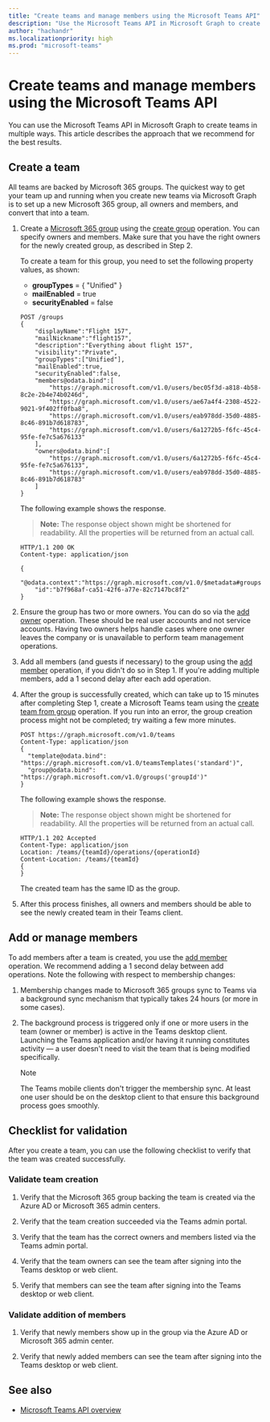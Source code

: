 ```yaml
---
title: "Create teams and manage members using the Microsoft Teams API"
description: "Use the Microsoft Teams API in Microsoft Graph to create teams in multiple ways, add and manage members, and validate your results."
author: "hachandr"
ms.localizationpriority: high
ms.prod: "microsoft-teams"
---
```


# Create teams and manage members using the Microsoft Teams API

You can use the Microsoft Teams API in Microsoft Graph to create teams in multiple ways. This article describes the approach that we recommend for the best results.


## Create a team

All teams are backed by Microsoft 365 groups. The quickest way to get your team up and running when you create new teams via Microsoft Graph is to set up a new Microsoft 365 group, all owners and members, and convert that into a team.

1. Create a [Microsoft 365 group](https://support.office.com/article/learn-about-office-365-groups-b565caa1-5c40-40ef-9915-60fdb2d97fa2) using the [create group](/graph/api/group-post-groups) operation. You can specify owners and members. Make sure that you have the right owners for the newly created group, as described in Step 2.

    To create a team for this group, you need to set the following property values, as shown:

    - **groupTypes** = { "Unified" } 
    - **mailEnabled** = true
    - **securityEnabled** = false

    ```http
    POST /groups
    {
        "displayName":"Flight 157",
        "mailNickname":"flight157",
        "description":"Everything about flight 157",
        "visibility":"Private",
        "groupTypes":["Unified"],
        "mailEnabled":true,
        "securityEnabled":false,
        "members@odata.bind":[
            "https://graph.microsoft.com/v1.0/users/bec05f3d-a818-4b58-8c2e-2b4e74b0246d",
            "https://graph.microsoft.com/v1.0/users/ae67a4f4-2308-4522-9021-9f402ff0fba8",
            "https://graph.microsoft.com/v1.0/users/eab978dd-35d0-4885-8c46-891b7d618783",
            "https://graph.microsoft.com/v1.0/users/6a1272b5-f6fc-45c4-95fe-fe7c5a676133"
        ],
        "owners@odata.bind":[
            "https://graph.microsoft.com/v1.0/users/6a1272b5-f6fc-45c4-95fe-fe7c5a676133",
            "https://graph.microsoft.com/v1.0/users/eab978dd-35d0-4885-8c46-891b7d618783"
        ]
    }
    ```

    The following example shows the response. 

    >**Note:** The response object shown might be shortened for readability. All the properties will be returned from an actual call.

    ```http
    HTTP/1.1 200 OK
    Content-type: application/json
 
    {
        "@odata.context":"https://graph.microsoft.com/v1.0/$metadata#groups/$entity",
        "id":"b7f968af-ca51-42f6-a77e-82c7147bc8f2"
    }
    ```

2. Ensure the group has two or more owners. You can do so via the [add owner](/graph/api/group-post-owners) operation. These should be real user accounts and not service accounts. Having two owners helps handle cases where one owner leaves the company or is unavailable to perform team management operations.

3. Add all members (and guests if necessary) to the group using the [add member](/graph/api/group-post-members) operation, if you didn't do so in Step 1. If you're adding multiple members, add a 1 second delay after each add operation. 

4. After the group is successfully created, which can take up to 15 minutes after completing Step 1, create a Microsoft Teams team using the [create team from group](/graph/api/team-post#example-4-create-a-team-from-group) operation. If you run into an error, the group creation process might not be completed; try waiting a few more minutes. 

    ```http
    POST https://graph.microsoft.com/v1.0/teams
    Content-Type: application/json
    {
      "template@odata.bind": "https://graph.microsoft.com/v1.0/teamsTemplates('standard')",
      "group@odata.bind": "https://graph.microsoft.com/v1.0/groups('groupId')"
    }
    ```

    The following example shows the response. 

    >**Note:** The response object shown might be shortened for readability. All the properties will be returned from an actual call.

    ```http
    HTTP/1.1 202 Accepted
    Content-Type: application/json
    Location: /teams/{teamId}/operations/{operationId}
    Content-Location: /teams/{teamId}
    {
    }
    ```

    The created team has the same ID as the group.

5. After this process finishes, all owners and members should be able to see the newly created team in their Teams client.

## Add or manage members

To add members after a team is created, you use the [add member](/graph/api/group-post-members) operation. We recommend adding a 1 second delay between add operations. Note the following with respect to membership changes:

1. Membership changes made to Microsoft 365 groups sync to Teams via a background sync mechanism that typically takes 24 hours (or more in some cases).

2. The background process is triggered only if one or more users in the team (owner or member) is active in the Teams desktop client. Launching the Teams application and/or having it running constitutes activity — a user doesn't need to visit the team that is being modified specifically.

    > [!NOTE]
    > The Teams mobile clients don't trigger the membership sync. At least one user should be on the desktop client to that ensure this background process goes smoothly.

## Checklist for validation

After you create a team, you can use the following checklist to verify that the team was created successfully.

### Validate team creation

1. Verify that the Microsoft 365 group backing the team is created via the Azure AD or Microsoft 365 admin centers.

2. Verify that the team creation succeeded via the Teams admin portal.

3. Verify that the team has the correct owners and members listed via the Teams admin portal.

4. Verify that the team owners can see the team after signing into the Teams desktop or web client.

5. Verify that members can see the team after signing into the Teams desktop or web client.

### Validate addition of members

1. Verify that newly members show up in the group via the Azure AD or Microsoft 365 admin center.

2. Verify that newly added members can see the team after signing into the Teams desktop or web client.

## See also

- [Microsoft Teams API overview](teams-concept-overview.md)